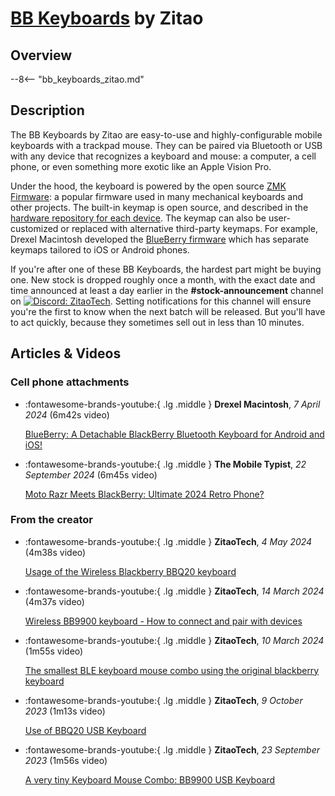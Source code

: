 # [BB Keyboards](bb_keyboards_zitao.md) by Zitao

## Overview

--8<-- "bb_keyboards_zitao.md"


## Description

The BB Keyboards by Zitao are easy-to-use and highly-configurable mobile keyboards with a trackpad mouse. They can be paired via Bluetooth or USB with any device that recognizes a keyboard and mouse: a computer, a cell phone, or even something more exotic like an Apple Vision Pro.

Under the hood, the keyboard is powered by the open source [ZMK Firmware](#firmware): a popular firmware used in many mechanical keyboards and other projects. The built-in keymap is open source, and described in the [hardware repository for each device](#hardware). The keymap can also be user-customized or replaced with alternative third-party keymaps. For example, Drexel Macintosh developed the [BlueBerry firmware](#blueberry) which has separate keymaps tailored to iOS or Android phones.

If you're after one of these BB Keyboards, the hardest part might be buying one. New stock is dropped roughly once a month, with the exact date and time announced at least a day earlier in the **#stock-announcement** channel on [![Discord: ZitaoTech](https://img.shields.io/badge/Discord-ZitaoTech-null?logo=discord&logoColor=FFFFFF&labelColor=5865F2&color=555555)](https://discord.gg/WzPthAmMbP). Setting notifications for this channel will ensure you're the first to know when the next batch will be released. But you'll have to act quickly, because they sometimes sell out in less than 10 minutes.


## Articles & Videos

### Cell phone attachments

<div class="grid cards" markdown>

-   :fontawesome-brands-youtube:{ .lg .middle } **Drexel Macintosh**, *7 April 2024* (6m42s video)

    [BlueBerry: A Detachable BlackBerry Bluetooth Keyboard for Android and iOS!](https://www.youtube.com/watch?v=bnA4d6uEKS0)

-   :fontawesome-brands-youtube:{ .lg .middle } **The Mobile Typist**, *22 September 2024* (6m45s video)

    [Moto Razr Meets BlackBerry: Ultimate 2024 Retro Phone?](https://www.youtube.com/watch?v=OMmWAcp9xQM)

</div>


### From the creator

<div class="grid cards" markdown>

-   :fontawesome-brands-youtube:{ .lg .middle } **ZitaoTech**, *4 May 2024* (4m38s video)

    [Usage of the Wireless Blackberry BBQ20 keyboard](https://www.youtube.com/watch?v=RT-ZjDLS314)

-   :fontawesome-brands-youtube:{ .lg .middle } **ZitaoTech**, *14 March 2024* (4m37s video)

    [Wireless BB9900 keyboard - How to connect and pair with devices](https://www.youtube.com/watch?v=_eHygpawiJ4)

-   :fontawesome-brands-youtube:{ .lg .middle } **ZitaoTech**, *10 March 2024* (1m55s video)

    [The smallest BLE keyboard mouse combo using the original blackberry keyboard](https://www.youtube.com/watch?v=GYRP4RT6_Dc)

-   :fontawesome-brands-youtube:{ .lg .middle } **ZitaoTech**, *9 October 2023* (1m13s video)

    [Use of BBQ20 USB Keyboard](https://www.youtube.com/watch?v=zXe32nJvfvo)

-   :fontawesome-brands-youtube:{ .lg .middle } **ZitaoTech**, *23 September 2023* (1m56s video)

    [A very tiny Keyboard Mouse Combo: BB9900 USB Keyboard](https://www.youtube.com/watch?v=568L-P2tBwc)

</div>
